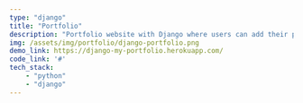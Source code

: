 ```yaml
---
type: "django"
title: "Portfolio"
description: "Portfolio website with Django where users can add their projects and pages by signing into the admin panel, and projects and pages are shown using django-templates on the front end.Included pagination to make it simple for people to browse and view projects."
img: /assets/img/portfolio/django-portfolio.png
demo_link: https://django-my-portfolio.herokuapp.com/
code_link: '#'
tech_stack: 
    - "python"
    - "django"
---
```

